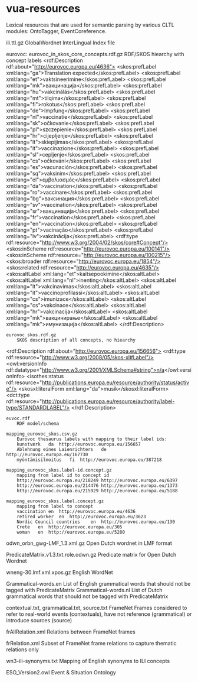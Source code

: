 # vua-resources
Lexical resources that are used for semantic parsing by various CLTL modules: OntoTagger, EventCoreference.

ili.ttl.gz
  GlobalWordnet InterLingual Index file

eurovoc:
    eurovoc_in_skos_core_concepts.rdf.gz
        RDF/SKOS hiearchy with concept labels
<rdf:Description rdf:about="http://eurovoc.europa.eu/4636">
<skos:prefLabel xml:lang="ga">Translation expected</skos:prefLabel>
<skos:prefLabel xml:lang="et">vaktsineerimine</skos:prefLabel>
<skos:prefLabel xml:lang="mk">вакцинација</skos:prefLabel>
<skos:prefLabel xml:lang="hu">vakcinálás</skos:prefLabel>
<skos:prefLabel xml:lang="mt">tilqima</skos:prefLabel>
<skos:prefLabel xml:lang="fi">rokotus</skos:prefLabel>
<skos:prefLabel xml:lang="de">Impfung</skos:prefLabel>
<skos:prefLabel xml:lang="nl">vaccinatie</skos:prefLabel>
<skos:prefLabel xml:lang="sk">očkovanie</skos:prefLabel>
<skos:prefLabel xml:lang="pl">szczepienie</skos:prefLabel>
<skos:prefLabel xml:lang="hr">cijepljenje</skos:prefLabel>
<skos:prefLabel xml:lang="lt">skiepijimas</skos:prefLabel>
<skos:prefLabel xml:lang="it">vaccinazione</skos:prefLabel>
<skos:prefLabel xml:lang="sl">cepljenje</skos:prefLabel>
<skos:prefLabel xml:lang="cs">očkování</skos:prefLabel>
<skos:prefLabel xml:lang="es">vacunación</skos:prefLabel>
<skos:prefLabel xml:lang="sq">vaksinim</skos:prefLabel>
<skos:prefLabel xml:lang="el">εμβολιασμός</skos:prefLabel>
<skos:prefLabel xml:lang="da">vaccination</skos:prefLabel>
<skos:prefLabel xml:lang="ro">vaccinare</skos:prefLabel>
<skos:prefLabel xml:lang="bg">ваксинация</skos:prefLabel>
<skos:prefLabel xml:lang="sv">vaccination</skos:prefLabel>
<skos:prefLabel xml:lang="sr">вакцинација</skos:prefLabel>
<skos:prefLabel xml:lang="fr">vaccination</skos:prefLabel>
<skos:prefLabel xml:lang="en">vaccination</skos:prefLabel>
<skos:prefLabel xml:lang="pt">vacinação</skos:prefLabel>
<skos:prefLabel xml:lang="lv">vakcinācija</skos:prefLabel>
<rdf:type rdf:resource="http://www.w3.org/2004/02/skos/core#Concept"/>
<skos:inScheme rdf:resource="http://eurovoc.europa.eu/100141"/>
<skos:inScheme rdf:resource="http://eurovoc.europa.eu/100215"/>
<skos:broader rdf:resource="http://eurovoc.europa.eu/1854"/>
<skos:related rdf:resource="http://eurovoc.europa.eu/4635"/>
<skos:altLabel xml:lang="et">kaitsepookimine</skos:altLabel>
<skos:altLabel xml:lang="nl">inenting</skos:altLabel>
<skos:altLabel xml:lang="lt">vakcinavimas</skos:altLabel>
<skos:altLabel xml:lang="it">vaccinoprofilassi</skos:altLabel>
<skos:altLabel xml:lang="cs">imunizace</skos:altLabel>
<skos:altLabel xml:lang="cs">vakcinace</skos:altLabel>
<skos:altLabel xml:lang="hr">vakcinacija</skos:altLabel>
<skos:altLabel xml:lang="mk">вакцинирање</skos:altLabel>
<skos:altLabel xml:lang="mk">имунизација</skos:altLabel>
</rdf:Description>

    eurovoc_skos.rdf.gz
        SKOS description of all concepts, no hiearchy

<rdf:Description rdf:about="http://eurovoc.europa.eu/156656">
<rdf:type rdf:resource="http://www.w3.org/2008/05/skos-xl#Label"/>
<owl:versionInfo rdf:datatype="http://www.w3.org/2001/XMLSchema#string">n/a</owl:versionInfo>
<isothes:status rdf:resource="http://publications.europa.eu/resource/authority/status/active"/>
<skosxl:literalForm xml:lang="da">musik</skosxl:literalForm>
<dct:type rdf:resource="http://publications.europa.eu/resource/authority/label-type/STANDARDLABEL"/>
</rdf:Description>

    euvoc.rdf
        RDF model/schema

    mapping_eurovoc_skos.csv.gz
        Eurovoc thesaurus labels with mapping to their label ids:
        kunstværk	da	http://eurovoc.europa.eu/156657
        Ablehnung eines Laienrichters	de	http://eurovoc.europa.eu/167730
        myöntämisilmoitus	fi	http://eurovoc.europa.eu/387218

    mapping_eurovoc_skos.label-id.concept.gz
        mapping from label id to concept id
        http://eurovoc.europa.eu/218249	http://eurovoc.europa.eu/6397
        http://eurovoc.europa.eu/214476	http://eurovoc.europa.eu/1373
        http://eurovoc.europa.eu/215929	http://eurovoc.europa.eu/5188

    mapping_eurovoc_skos.label.concept.gz
        mapping from label to concept
        vaccination	en	http://eurovoc.europa.eu/4636
        retired worker	en	http://eurovoc.europa.eu/3623
        Nordic Council countries	en	http://eurovoc.europa.eu/130
        Crete	en	http://eurovoc.europa.eu/305
        woman	en	http://eurovoc.europa.eu/5280

odwn_orbn_gwg-LMF_1.3.xml.gz
  Open Dutch wordnet in LMF format
  
PredicateMatrix.v1.3.txt.role.odwn.gz
  Predicate matrix for Open Dutch Wordnet
  
wneng-30.lmf.xml.xpos.gz
  English WordNet
  
Grammatical-words.en
  List of English grammatical words that should not be tagged with PredicateMatrix
Grammatical-words.nl
  List of Dutch grammatical words that should not be tagged with PredicateMatrix

contextual.txt, grammatical.txt, source.txt
  FrameNet Frames considered to refer to real-world events (contextuals), have not reference (grammatical) or introduce sources (source)
  
frAllRelation.xml
  Relations between FrameNet frames

frRelation.xml
  Subset of FrameNet frame relations to capture thematic relations only
  
wn3-ili-synonyms.txt
  Mapping of English synonyms to ILI concepts
  
ESO_Version2.owl
  Event & Situation Ontology
  
